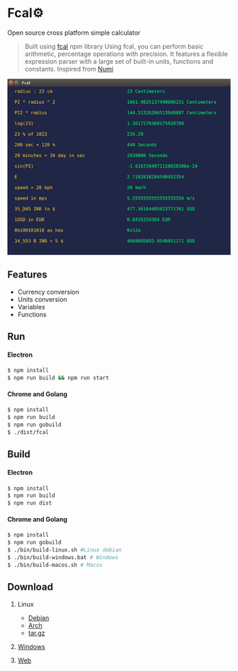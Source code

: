# Fcal⚙️

Open source cross platform simple calculator

> Built using [fcal](https://github.com/5anthosh/fcal) npm library
> Using fcal, you can perform basic arithmetic, percentage operations with precision.
> It features a flexible expression parser with a large set of built-in units, functions and constants.
> Inspired from [Numi](https://numi.app)

![Fcal gui](https://raw.githubusercontent.com/5anthosh/fcal/assets/fcal-gui.png)

## Features

- Currency conversion
- Units conversion
- Variables
- Functions

## Run 

#### Electron 

```sh
$ npm install
$ npm run build && npm run start
```
#### Chrome and Golang

```sh
$ npm install
$ npm run build
$ npm run gobuild
$ ./dist/fcal
```
## Build

#### Electron
```sh
$ npm install
$ npm run build
$ npm run dist
```
#### Chrome and Golang

```sh
$ npm install
$ npm run gobuild
$ ./bin/build-linux.sh #Linux debian
$ ./bin/build-windows.bat # Windows
$ ./bin/build-macos.sh # Macos
```

## Download

1. Linux
    - [Debian](https://github.com/5anthosh/fcal-gui/releases/download/v0.0.1/fcal_0.0.1_amd64.deb)
    - [Arch](https://github.com/5anthosh/fcal-gui/releases/download/v0.0.1/fcal-0.0.1.pacman)
    - [tar.gz](https://github.com/5anthosh/fcal-gui/releases/download/v0.0.1/fcal-0.0.1.tar.gz)
2. [Windows](https://github.com/5anthosh/fcal-gui/releases/download/v0.0.1/Fcal.Setup.0.0.1.exe)

3. [Web](https://fca1.netlify.app)
